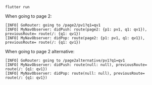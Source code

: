 `flutter run`

When going to page 2:

```
[INFO] GoRouter: going to /page2/pv1?q1=qv1
[INFO] MyNavObserver: didPush: route(page2: {p1: pv1, q1: qv1}), previousRoute= route(/: {q1: qv1})
[INFO] MyNavObserver: didPop: route(page2: {p1: pv1, q1: qv1}), previousRoute= route(/: {q1: qv1})
```

When going to page 2 alternative:

```
[INFO] GoRouter: going to /page2alternative/pv1?q1=qv1
[INFO] MyNavObserver: didPush: route(null: null), previousRoute= route(/: {q1: qv1})
[INFO] MyNavObserver: didPop: route(null: null), previousRoute= route(/: {q1: qv1})
```
